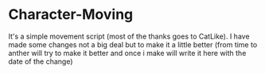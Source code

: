 # Character-Moving
It's a simple movement script (most of the thanks goes to CatLike). I have made some changes not a big deal but to make it a little better
(from time to anther will try to make it better and once i make will write it here with the date of the change)
